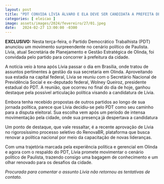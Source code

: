 ```yaml
---
layout: post
title: "PDT CONVIDA LÍVIA ÁLVARO E ELA DEVE SER CANDIDATA A PREFEITA DE PAULISTA PELO PARTIDO."
categories: [ eleicao ]
image: assets/images/2024/fevereiro/27/01.jpeg
date:   2024-02-27 13:00:00 -0300
---
```

**EXCLUSIVO:** Nesta terça-feira, o Partido Democrático Trabalhista (PDT) anunciou um movimento surpreendente no cenário político de Paulista. Lívia, atual Secretária de Planejamento e Gestão Estratégica de Olinda, foi convidada pelo partido para concorrer à prefeitura da cidade.

A notícia veio à tona após Lívia passar o dia em Brasília, onde tratou de assuntos pertinentes à gestão da sua secretaria em Olinda. Aproveitando sua estadia na capital federal, Lívia se reuniu com o Secretário Nacional de Previdência Social e ex-deputado federal, Wolney Queiroz, presidente estadual do PDT. A reunião, que ocorreu no final do dia de hoje, ganhou destaque pela possível articulação política visando a candidatura de Lívia.

Embora tenha recebido propostas de outros partidos ao longo de sua jornada política, parece que Lívia decidiu-se pelo PDT como seu caminho para a disputa eleitoral. Sua escolha vem após um período de intensa movimentação pela cidade, onde sua presença já despertava a candidatura

Um ponto de destaque, que vale ressaltar, é a recente aprovação de Lívia no rigorosíssimo processo seletivo do RenovaBR, plataforma que busca renovar a política nacional por meio da capacitação de novas lideranças.

Com uma trajetória marcada pela experiência política e gerencial em Olinda e agora com o respaldo do PDT, Lívia promete movimentar o cenário político de Paulista, trazendo consigo uma bagagem de conhecimento e um olhar renovado para os desafios da cidade.

*Procurada para comentar o assunto Livia não retornou as tentativas de contato.*
